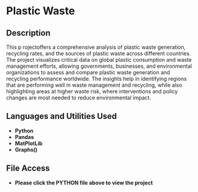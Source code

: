 <h1>Plastic Waste</h1>


<h2>Description</h2>
This p rojectoffers a comprehensive analysis of plastic waste generation, recycling rates, and the sources of plastic waste across different countries. The project visualizes critical data on global plastic consumption and waste management efforts, allowing governments, businesses, and environmental organizations to assess and compare plastic waste generation and recycling performance worldwide. The insights help in identifying regions that are performing well in waste management and recycling, while also highlighting areas at higher waste risk, where interventions and policy changes are most needed to reduce environmental impact. 
<br />


<h2>Languages and Utilities Used</h2>

- <b>Python</b> 
- <b>Pandas</b>
- <b>MatPlotLib</b>
- <b>Graphs()</b>

<h2>File Access</h2>

- <b>Please click the PYTHON file above to view the project</b>
